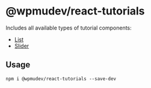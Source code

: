 # @wpmudev/react-tutorials
Includes all available types of tutorial components:
- [List](https://www.npmjs.com/package/@wpmudev/react-tutorials-list)
- [Slider](https://www.npmjs.com/package/@wpmudev/react-tutorials-slider)

## Usage
```
npm i @wpmudev/react-tutorials --save-dev
```
